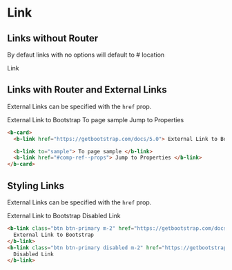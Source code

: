 # Link

## Links without Router

By defaut links with no options will default to # location

<ClientOnly>
  <b-link>
      Link
  </b-link>

## Links with Router and External Links

External Links can be specified with the `href` prop.

  <b-link href="https://getbootstrap.com/docs/5.0">
      External Link to Bootstrap 
  </b-link>

   <b-link to="sample" >
     To page sample 
  </b-link>
    <b-link href="#comp-ref--props" >
     Jump to Properties 
  </b-link>
</ClientOnly>

```html
<b-card>
  <b-link href="https://getbootstrap.com/docs/5.0"> External Link to Bootstrap </b-link>

  <b-link to="sample"> To page sample </b-link>
  <b-link href="#comp-ref--props"> Jump to Properties </b-link>
</b-card>
```

## Styling Links

External Links can be specified with the `href` prop.

<ClientOnly>
  <b-link class="btn btn-primary m-2" href="https://getbootstrap.com/docs/5.0">
      External Link to Bootstrap 
  </b-link>
   <b-link class="btn btn-primary disabled m-2" href="https://getbootstrap.com/docs/5.0">
      Disabled Link 
  </b-link>
</ClientOnly>

```html
<b-link class="btn btn-primary m-2" href="https://getbootstrap.com/docs/5.0">
  External Link to Bootstrap
</b-link>
<b-link class="btn btn-primary disabled m-2" href="https://getbootstrap.com/docs/5.0">
  Disabled Link
</b-link>
```

<ClientOnly>
  <ComponentReference></ComponentReference>
</ClientOnly>
